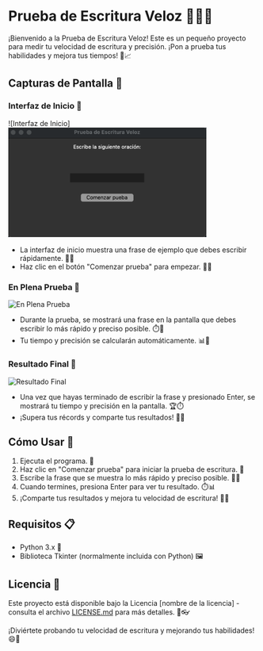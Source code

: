 # Prueba de Escritura Veloz 👩‍💻🚀

¡Bienvenido a la Prueba de Escritura Veloz! Este es un pequeño proyecto para medir tu velocidad de escritura y precisión. ¡Pon a prueba tus habilidades y mejora tus tiempos! 🏁📈

## Capturas de Pantalla 📸

### Interfaz de Inicio 🚀
![Interfaz de Inicio]<img src="PruebaEscrituraVeloz/foto1.png" alt="Interfaz de Inicio" width="400px">

- La interfaz de inicio muestra una frase de ejemplo que debes escribir rápidamente. 🏁💨
- Haz clic en el botón "Comenzar prueba" para empezar. 🚀🚀

### En Plena Prueba 📝
![En Plena Prueba](foto2.png)

- Durante la prueba, se mostrará una frase en la pantalla que debes escribir lo más rápido y preciso posible. ⏱️📝
- Tu tiempo y precisión se calcularán automáticamente. 📊🔢

### Resultado Final 🥇
![Resultado Final](foto3.png)

- Una vez que hayas terminado de escribir la frase y presionado Enter, se mostrará tu tiempo y precisión en la pantalla. 🏆⏱️
- ¡Supera tus récords y comparte tus resultados! 🥇🚀

## Cómo Usar 📝

1. Ejecuta el programa. 🚀
2. Haz clic en "Comenzar prueba" para iniciar la prueba de escritura. 📝
3. Escribe la frase que se muestra lo más rápido y preciso posible. 💨🎯
4. Cuando termines, presiona Enter para ver tu resultado. ⏱️📊
5. ¡Comparte tus resultados y mejora tu velocidad de escritura! 🥇🚀

## Requisitos 📋

- Python 3.x 🐍
- Biblioteca Tkinter (normalmente incluida con Python) 🖼️

## Licencia 📜

Este proyecto está disponible bajo la Licencia [nombre de la licencia] - consulta el archivo [LICENSE.md](LICENSE.md) para más detalles. 📜👓

¡Diviértete probando tu velocidad de escritura y mejorando tus habilidades! 😄📝

